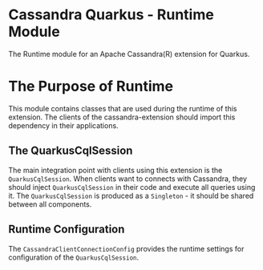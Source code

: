# Cassandra Quarkus - Runtime Module

The Runtime module for an Apache Cassandra(R) extension for Quarkus.

# The Purpose of Runtime

This module contains classes that are used during the runtime of this extension.
The clients of the cassandra-extension should import this dependency in their applications.

## The QuarkusCqlSession

The main integration point with clients using this extension is the `QuarkusCqlSession`.
When clients want to connects with Cassandra, they should inject `QuarkusCqlSession` in their code and execute all queries using it. 
The `QuarkusCqlSession` is produced as a `Singleton` - it should be shared between all components. 

## Runtime Configuration

The `CassandraClientConnectionConfig` provides the runtime settings for configuration of the `QuarkusCqlSession`.

